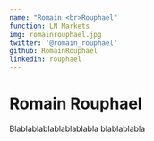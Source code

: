 ```yaml
---
name: "Romain <br>Rouphael"
function: LN Markets
img: romainrouphael.jpg
twitter: '@romain_rouphael'
github: RomainRouphael
linkedin: rouphael
---
```


# Romain Rouphael
 
Blablablablablablablabla
blablablabla
